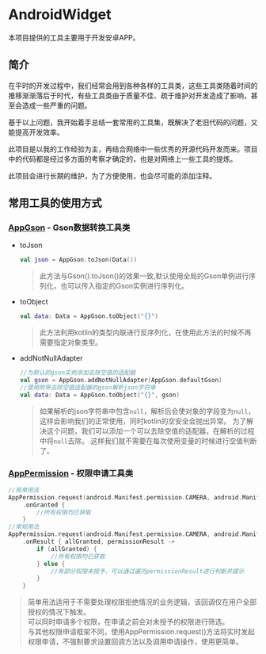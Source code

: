 # AndroidWidget
本项目提供的工具主要用于开发安卓APP。

## 简介
在平时的开发过程中，我们经常会用到各种各样的工具类，这些工具类随着时间的推移渐渐落后于时代，有些工具类由于质量不佳、疏于维护对开发造成了影响，甚至会造成一些严重的问题。

基于以上问题，我开始着手总结一套常用的工具集，既解决了老旧代码的问题，又能提高开发效率。

此项目是以我的工作经验为主，再结合网络中一些优秀的开源代码开发而来。项目中的代码都是经过多方面的考察才确定的，也是对网络上一些工具的提炼。

此项目会进行长期的维护，为了方便使用，也会尽可能的添加注释。

## 常用工具的使用方式

### [AppGson][AppGson.kt] - Gson数据转换工具类
+ toJson
  ```kotlin
  val json = AppGson.toJson(Data())
  ```
  > 此方法与Gson().toJson()的效果一致,默认使用全局的Gson单例进行序列化，也可以传入指定的Gson实例进行序列化。
+ toObject
  ```kotlin
  val data: Data = AppGson.toObject("{}")
  ```
  > 此方法利用kotlin的类型内联进行反序列化，在使用此方法的时候不再需要指定对象类型。
+ addNotNullAdapter
  ```kotlin
  //为默认的gson实例添加去除空值的适配器
  val gson = AppGson.addNotNullAdapter(AppGson.defaultGson)
  //使用附带去除空值适配器的gson解析json字符串
  val data: Data = AppGson.toObject("{}", gson)
  ```
  > 如果解析的json字符串中包含`null`，解析后会使对象的字段变为`null`，这样会影响我们的正常使用，同时kotlin的空安全会抛出异常。
  > 为了解决这个问题，我们可以添加一个可以去除空值的适配器，在解析的过程中将`null`去除。
  > 这样我们就不需要在每次使用变量的时候进行空值判断了。

### [AppPermission][AppPermission.kt] - 权限申请工具类
```kotlin
//简单用法
AppPermission.request(android.Manifest.permission.CAMERA, android.Manifest.permission.READ_EXTERNAL_STORAGE)
    .onGranted {
        //所有权限均已获取
    }
//常规用法
AppPermission.request(android.Manifest.permission.CAMERA, android.Manifest.permission.READ_EXTERNAL_STORAGE)
    .onResult { allGranted, permissionResult ->
        if (allGranted) {
            //所有权限均已获取
        } else {
            //有部分权限未授予，可以通过遍历permissionResult进行判断并提示
        }
    }
```
> 简单用法适用于不需要处理权限拒绝情况的业务逻辑，该回调仅在用户全部授权的情况下触发。  
> 可以同时申请多个权限，在申请之前会对未授予的权限进行筛选。  
> 与其他权限申请框架不同，使用AppPermission.request()方法将实时发起权限申请，不强制要求设置回调方法以及调用申请操作，使用更简单。




[AppGson.kt]: https://github.com/bonepeople/AndroidWidget/blob/main/widget/src/main/java/com/bonepeople/android/widget/util/AppGson.kt
[AppPermission.kt]: https://github.com/bonepeople/AndroidWidget/blob/main/widget/src/main/java/com/bonepeople/android/widget/util/AppPermission.kt